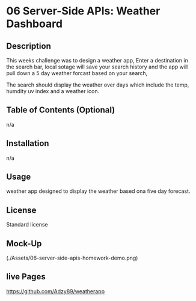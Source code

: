 # 06 Server-Side APIs: Weather Dashboard

## Description
This weeks challenge was to design a weather app, Enter a destination in the search bar, local sotage will save your search history and the app will pull down a 5 day weather forcast based on your search,

The search should display the weather over days which include the temp, humdity uv index and a weather icon.

## Table of Contents (Optional)

n/a

## Installation

n/a

## Usage

weather app designed to display the weather based ona five day forecast.

## License

Standard license

## Mock-Up

(./Assets/06-server-side-apis-homework-demo.png)

## live Pages

https://github.com/Adzy89/weatherapp